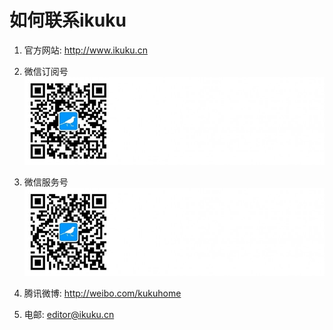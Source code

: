 # 如何联系ikuku

1. 官方网站: http://www.ikuku.cn    

1. 微信订阅号    
![微信订阅号](images/WeChat_1.jpeg)  

2. 微信服务号  
![微信服务号](images/WeChat_2.jpeg)  

3. 腾讯微博: http://weibo.com/kukuhome  

4. 电邮: editor@ikuku.cn    

